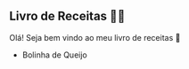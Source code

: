## Livro de Receitas :cook:

Olá! Seja bem vindo ao meu livro de receitas :wave:

- Bolinha de Queijo


